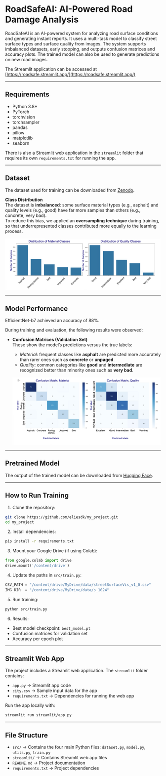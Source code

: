 # RoadSafeAI: AI-Powered Road Damage Analysis

RoadSafeAI is an AI-powered system for analyzing road surface conditions and generating instant reports. It uses a multi-task model to classify street surface types and surface quality from images. The system supports imbalanced datasets, early stopping, and outputs confusion matrices and accuracy plots. The trained model can also be used to generate predictions on new road images.

The Streamlit application can be accessed at [https://roadsafe.streamlit.app/](https://roadsafe.streamlit.app/)

---

## Requirements
- Python 3.8+
- PyTorch
- torchvision
- torchsampler
- pandas
- pillow
- matplotlib
- seaborn

There is also a Streamlit web application in the `streamlit` folder that requires its own `requirements.txt` for running the app.

---

## Dataset
The dataset used for training can be downloaded from [Zenodo](https://zenodo.org/records/11449977).

**Class Distribution**  
The dataset is **imbalanced**: some surface material types (e.g., asphalt) and quality levels (e.g., good) have far more samples than others (e.g., concrete, very bad).  
To reduce this bias, we applied an **oversampling technique** during training, so that underrepresented classes contributed more equally to the learning process.

![Class Distribution](figures/classes_distribution.png)

---

## Model Performance

EfficientNet-b7 achieved an accuracy of 88%.

During training and evaluation, the following results were observed:

- **Confusion Matrices (Validation Set)**  
  These show the model’s predictions versus the true labels:  
  - *Material*: frequent classes like **asphalt** are predicted more accurately than rarer ones such as **concrete** or **unpaged**.  
  - *Quality*: common categories like **good** and **intermediate** are recognized better than minority ones such as **very bad**.  

  ![Confusion Matrix](figures/confusion_matrix.png)

---

## Pretrained Model
The output of the trained model can be downloaded from [Hugging Face](https://huggingface.co/esdk/my-efficientnet-model/tree/main).

---

## How to Run Training

1. Clone the repository:
```bash
git clone https://github.com/eliesdk/my_project.git
cd my_project
```

2. Install dependencies:
```bash
pip install -r requirements.txt
```

3. Mount your Google Drive (if using Colab):
```python
from google.colab import drive
drive.mount('/content/drive')
```

4. Update the paths in `src/train.py`:
```python
CSV_PATH = "/content/drive/MyDrive/data/streetSurfaceVis_v1_0.csv"
IMG_DIR  = "/content/drive/MyDrive/data/s_1024"
```

5. Run training:
```bash
python src/train.py
```

6. Results:
- Best model checkpoint: `best_model.pt`
- Confusion matrices for validation set
- Accuracy per epoch plot

---

## Streamlit Web App
The project includes a Streamlit web application. The `streamlit` folder contains:
- `app.py` → Streamlit app code
- `city.csv` → Sample input data for the app
- `requirements.txt` → Dependencies for running the web app

Run the app locally with:
```bash
streamlit run streamlit/app.py
```

---

## File Structure

- `src/` → Contains the four main Python files: `dataset.py`, `model.py`, `utils.py`, `train.py`
- `streamlit/` → Contains Streamlit web app files
- `README.md` → Project documentation
- `requirements.txt` → Project dependencies
